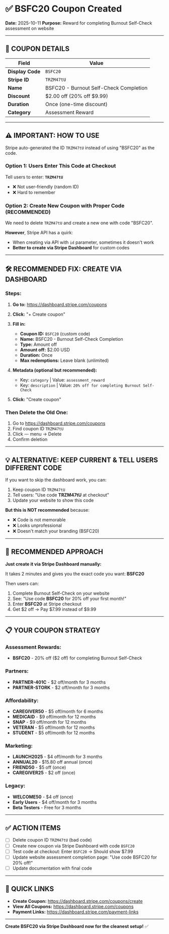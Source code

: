 # ✅ BSFC20 Coupon Created

**Date:** 2025-10-11
**Purpose:** Reward for completing Burnout Self-Check assessment on website

---

## 🎯 **COUPON DETAILS**

| Field | Value |
|-------|-------|
| **Display Code** | `BSFC20` |
| **Stripe ID** | `TRZM47tU` |
| **Name** | BSFC20 - Burnout Self-Check Completion |
| **Discount** | $2.00 off (20% off $9.99) |
| **Duration** | Once (one-time discount) |
| **Category** | Assessment Reward |

---

## ⚠️ **IMPORTANT: HOW TO USE**

Stripe auto-generated the ID `TRZM47tU` instead of using "BSFC20" as the code.

### **Option 1: Users Enter This Code at Checkout**
Tell users to enter: **`TRZM47tU`**
- ❌ Not user-friendly (random ID)
- ❌ Hard to remember

### **Option 2: Create New Coupon with Proper Code (RECOMMENDED)**

We need to delete `TRZM47tU` and create a new one with code "BSFC20".

**However**, Stripe API has a quirk:
- When creating via API with `id` parameter, sometimes it doesn't work
- **Better to create via Stripe Dashboard** for custom codes

---

## 🛠️ **RECOMMENDED FIX: CREATE VIA DASHBOARD**

### **Steps:**

1. **Go to:** https://dashboard.stripe.com/coupons

2. **Click:** "+ Create coupon"

3. **Fill in:**
   - **Coupon ID:** `BSFC20` (custom code)
   - **Name:** BSFC20 - Burnout Self-Check Completion
   - **Type:** Amount off
   - **Amount off:** $2.00 USD
   - **Duration:** Once
   - **Max redemptions:** Leave blank (unlimited)

4. **Metadata (optional but recommended):**
   - Key: `category` | Value: `assessment_reward`
   - Key: `description` | Value: `20% off for completing Burnout Self-Check`

5. **Click:** "Create coupon"

### **Then Delete the Old One:**

1. Go to https://dashboard.stripe.com/coupons
2. Find coupon ID `TRZM47tU`
3. Click **⋯** menu → Delete
4. Confirm deletion

---

## 💡 **ALTERNATIVE: KEEP CURRENT & TELL USERS DIFFERENT CODE**

If you want to skip the dashboard work, you can:
1. Keep coupon ID `TRZM47tU`
2. Tell users: "Use code **TRZM47tU** at checkout"
3. Update your website to show this code

**But this is NOT recommended** because:
- ❌ Code is not memorable
- ❌ Looks unprofessional
- ❌ Doesn't match your branding (BSFC20)

---

## 🎯 **RECOMMENDED APPROACH**

**Just create it via Stripe Dashboard manually:**

It takes 2 minutes and gives you the exact code you want: **BSFC20**

Then users can:
1. Complete Burnout Self-Check on your website
2. See: "Use code **BSFC20** for 20% off your first month!"
3. Enter **BSFC20** at Stripe checkout
4. Get $2 off → Pay $7.99 instead of $9.99

---

## 📋 **YOUR COUPON STRATEGY**

### **Assessment Rewards:**
- **BSFC20** - 20% off ($2 off) for completing Burnout Self-Check

### **Partners:**
- **PARTNER-401C** - $2 off/month for 3 months
- **PARTNER-STORK** - $2 off/month for 3 months

### **Affordability:**
- **CAREGIVER50** - $5 off/month for 6 months
- **MEDICAID** - $9 off/month for 12 months
- **SNAP** - $9 off/month for 12 months
- **VETERAN** - $5 off/month for 12 months
- **STUDENT** - $5 off/month for 12 months

### **Marketing:**
- **LAUNCH2025** - $4 off/month for 3 months
- **ANNUAL20** - $15.80 off annual (once)
- **FRIEND50** - $5 off (once)
- **CAREGIVER25** - $2 off (once)

### **Legacy:**
- **WELCOME50** - $4 off (once)
- **Early Users** - $4 off/month for 3 months
- **Beta Testers** - Free for 3 months

---

## ✅ **ACTION ITEMS**

- [ ] Delete coupon ID `TRZM47tU` (bad code)
- [ ] Create new coupon via Stripe Dashboard with code `BSFC20`
- [ ] Test code at checkout: Enter `BSFC20` → Should show $7.99
- [ ] Update website assessment completion page: "Use code BSFC20 for 20% off!"
- [ ] Update documentation with final code

---

## 🔗 **QUICK LINKS**

- **Create Coupon:** https://dashboard.stripe.com/coupons/create
- **View All Coupons:** https://dashboard.stripe.com/coupons
- **Payment Links:** https://dashboard.stripe.com/payment-links

---

**Create BSFC20 via Stripe Dashboard now for the cleanest setup!** ✅

